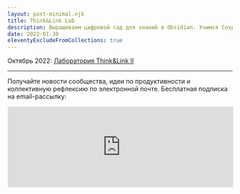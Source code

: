```yaml
---
layout: post-minimal.njk
title: Think&Link Lab
description: Выращиваем цифровой сад для знаний в Obsidian. Учимся Сохранять, Находить, Интегрировать, Создавать, Практиковать
date: 2022-01-30
eleventyExcludeFromCollections: true
---
```


Октябрь 2022: [Лаборатория Think&Link II](/think-n-link-ii/)

---

Получайте новости сообщества, идеи по продуктивности и коллективную рефлексию по электронной почте. Бесплатная подписка на email-рассылку:

<iframe src="https://gleb.substack.com/embed" width="100%" height="180" style="border:1px solid #EEE; background:white;" frameborder="0" scrolling="no"></iframe>
